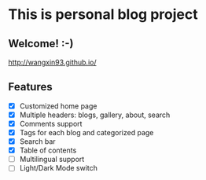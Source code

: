 # This is personal blog project

## Welcome! :-)

<http://wangxin93.github.io/>

## Features

- [x] Customized home page
- [x] Multiple headers: blogs, gallery, about, search
- [x] Comments support
- [x] Tags for each blog and categorized page
- [x] Search bar
- [x] Table of contents
- [ ] Multilingual support
- [ ] Light/Dark Mode switch
